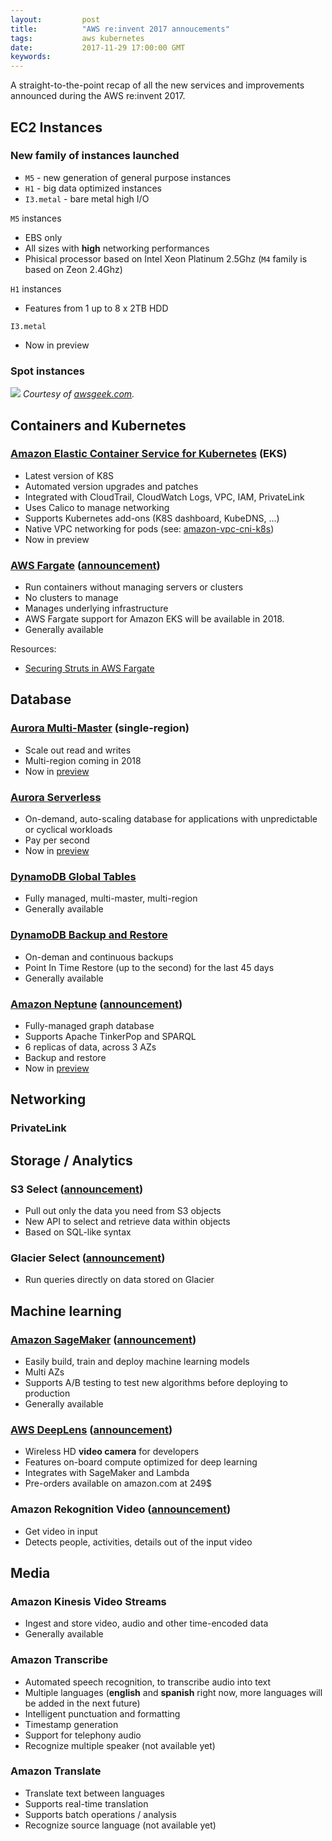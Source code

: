```yaml
---
layout:         post
title:          "AWS re:invent 2017 annoucements"
tags:           aws kubernetes
date:           2017-11-29 17:00:00 GMT
keywords:
---
```


A straight-to-the-point recap of all the new services and improvements announced during the AWS re:invent 2017.


## EC2 Instances

### New family of instances launched

- `M5` - new generation of general purpose instances
- `H1` - big data optimized instances
- `I3.metal` - bare metal high I/O


`M5` instances
- EBS only
- All sizes with **high** networking performances
- Phisical processor based on Intel Xeon Platinum 2.5Ghz (`M4` family is based on Zeon 2.4Ghz)

`H1` instances
- Features from 1 up to 8 x 2TB HDD

`I3.metal`
- Now in preview


### Spot instances

[![](https://www.awsgeek.com/images/amazon-ec2-spot-instances.jpg)](https://www.awsgeek.com/images/amazon-ec2-spot-instances.jpg)
_Courtesy of [awsgeek.com](https://www.awsgeek.com/posts/amazon-ec2-spot-instances/)._


## Containers and Kubernetes

### [Amazon Elastic Container Service for Kubernetes](https://aws.amazon.com/eks/) (EKS)

- Latest version of K8S
- Automated version upgrades and patches
- Integrated with CloudTrail, CloudWatch Logs, VPC, IAM, PrivateLink
- Uses Calico to manage networking
- Supports Kubernetes add-ons (K8S dashboard, KubeDNS, ...)
- Native VPC networking for pods (see: [amazon-vpc-cni-k8s](https://github.com/aws/amazon-vpc-cni-k8s/))
- Now in preview

### [AWS Fargate](https://aws.amazon.com/fargate/) ([announcement](https://aws.amazon.com/blogs/compute/aws-fargate-a-product-overview/))

- Run containers without managing servers or clusters
- No clusters to manage
- Manages underlying infrastructure
- AWS Fargate support for Amazon EKS will be available in 2018.
- Generally available

Resources:

- [Securing Struts in AWS Fargate](https://blog.aquasec.com/securing-struts-in-aws-fargate)


## Database

### [Aurora Multi-Master](https://aws.amazon.com/rds/aurora/) (single-region)

- Scale out read and writes
- Multi-region coming in 2018
- Now in [preview](https://pages.awscloud.com/amazon-aurora-multimaster-preview.html)

### [Aurora Serverless](https://aws.amazon.com/rds/aurora/)

- On-demand, auto-scaling database for applications with unpredictable or cyclical workloads
- Pay per second
- Now in [preview](https://pages.awscloud.com/amazon-aurora-serverless-preview.html)

### [DynamoDB Global Tables](https://aws.amazon.com/dynamodb/global-tables/)

- Fully managed, multi-master, multi-region
- Generally available

### [DynamoDB Backup and Restore](https://aws.amazon.com/dynamodb/backup-restore/)

- On-deman and continuous backups
- Point In Time Restore (up to the second) for the last 45 days
- Generally available

### [Amazon Neptune](https://aws.amazon.com/neptune/) ([announcement](https://aws.amazon.com/blogs/aws/amazon-neptune-a-fully-managed-graph-database-service/))

- Fully-managed graph database
- Supports Apache TinkerPop and SPARQL
- 6 replicas of data, across 3 AZs
- Backup and restore
- Now in [preview](https://pages.awscloud.com/NeptunePreview.html)


## Networking

### PrivateLink


## Storage / Analytics

### S3 Select ([announcement](https://aws.amazon.com/blogs/aws/s3-glacier-select/))

- Pull out only the data you need from S3 objects
- New API to select and retrieve data within objects
- Based on SQL-like syntax

### Glacier Select ([announcement](https://aws.amazon.com/blogs/aws/s3-glacier-select/))

- Run queries directly on data stored on Glacier


## Machine learning

### [Amazon SageMaker](https://aws.amazon.com/sagemaker/) ([announcement](https://aws.amazon.com/blogs/aws/sagemaker/))

- Easily build, train and deploy machine learning models
- Multi AZs
- Supports A/B testing to test new algorithms before deploying to production
- Generally available

### [AWS DeepLens](https://aws.amazon.com/deeplens/) ([announcement](https://aws.amazon.com/blogs/aws/deeplens/))

- Wireless HD **video camera** for developers
- Features on-board compute optimized for deep learning
- Integrates with SageMaker and Lambda
- Pre-orders available on amazon.com at 249$

### Amazon Rekognition Video ([announcement](https://aws.amazon.com/blogs/aws/launch-welcoming-amazon-rekognition-video-service/))

- Get video in input
- Detects people, activities, details out of the input video


## Media

### Amazon Kinesis Video Streams

- Ingest and store video, audio and other time-encoded data
- Generally available

### Amazon Transcribe

- Automated speech recognition, to transcribe audio into text
- Multiple languages (**english** and **spanish** right now, more languages will be added in the next future)
- Intelligent punctuation and formatting
- Timestamp generation
- Support for telephony audio
- Recognize multiple speaker (not available yet)

### Amazon Translate

- Translate text between languages
- Supports real-time translation
- Supports batch operations / analysis
- Recognize source language (not available yet)
